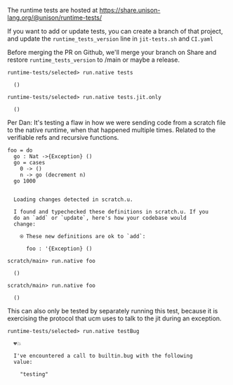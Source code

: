 The runtime tests are hosted at https://share.unison-lang.org/@unison/runtime-tests/

If you want to add or update tests, you can create a branch of that project, and update the `runtime_tests_version` line in `jit-tests.sh` and `CI.yaml`

Before merging the PR on Github, we'll merge your branch on Share and restore `runtime_tests_version` to /main or maybe a release.

``` ucm
runtime-tests/selected> run.native tests

  ()

runtime-tests/selected> run.native tests.jit.only

  ()

```
Per Dan:
It's testing a flaw in how we were sending code from a scratch file to the native runtime, when that happened multiple times.
Related to the verifiable refs and recursive functions.

``` unison
foo = do
  go : Nat ->{Exception} ()
  go = cases
    0 -> ()
    n -> go (decrement n)
  go 1000
```

``` ucm

  Loading changes detected in scratch.u.

  I found and typechecked these definitions in scratch.u. If you
  do an `add` or `update`, here's how your codebase would
  change:

    ⍟ These new definitions are ok to `add`:

      foo : '{Exception} ()

```
``` ucm
scratch/main> run.native foo

  ()

scratch/main> run.native foo

  ()

```
This can also only be tested by separately running this test, because
it is exercising the protocol that ucm uses to talk to the jit during
an exception.

``` ucm
runtime-tests/selected> run.native testBug

  💔💥

  I've encountered a call to builtin.bug with the following
  value:

    "testing"

```

